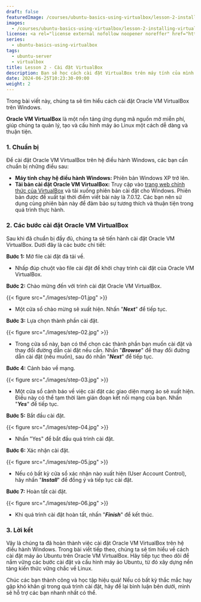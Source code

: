 ```yaml
---
draft: false
featuredImage: /courses/ubuntu-basics-using-virtualbox/lesson-2-installing-virtualbox.webp
images:
  - /courses/ubuntu-basics-using-virtualbox/lesson-2-installing-virtualbox.webp
license: <a rel="license external nofollow noopener noreffer" href="https://creativecommons.org/licenses/by-nc/4.0/" target="_blank">CC BY-NC 4.0</a>
series:
  - ubuntu-basics-using-virtualbox
tags:
  - ubuntu-server
  - virtualbox
title: Lesson 2 - Cài đặt VirtualBox
description: Bạn sẽ học cách cài đặt VirtualBox trên máy tính của mình để tạo máy ảo Ubuntu Server, từ đó học tập và thực hành Linux một cách hiệu quả, an toàn và thuận tiện.
date: 2024-06-25T10:23:30-09:00
weight: 2
---
```


Trong bài viết này, chúng ta sẽ tìm hiểu cách cài đặt Oracle VM VirtualBox trên Windows.

**Oracle VM VirtualBox** là một nền tảng ứng dụng mã nguồn mở miễn phí, giúp chúng ta quản lý, tạo và cấu hình máy ảo Linux một cách dễ dàng và thuận tiện.



### 1. Chuẩn bị

Để cài đặt Oracle VM VirtualBox trên hệ điều hành Windows, các bạn cần chuẩn bị những điều sau:

- **Máy tính chạy hệ điều hành Windows:** Phiên bản Windows XP trở lên.
- **Tải bản cài đặt Oracle VM VirtualBox:** Truy cập vào [trang web chính thức của VirtualBox](https://www.virtualbox.org/wiki/Downloads) và tải xuống phiên bản cài đặt cho Windows. Phiên bản được đề xuất tại thời điểm viết bài này là 7.0.12. Các bạn nên sử dụng cùng phiên bản này để đảm bảo sự tương thích và thuận tiện trong quá trình thực hành.


### 2. Các bước cài đặt Oracle VM VirtualBox

Sau khi đã chuẩn bị đầy đủ, chúng ta sẽ tiến hành cài đặt Oracle VM VirtualBox. Dưới đây là các bước chi tiết:

**Bước 1:** Mở file cài đặt đã tải về.


- Nhấp đúp chuột vào file cài đặt để khởi chạy trình cài đặt của Oracle VM VirtualBox.

**Bước 2:** Chào mừng đến với trình cài đặt Oracle VM VirtualBox.

{{< figure src="./images/step-01.jpg" >}}

- Một cửa sổ chào mừng sẽ xuất hiện. Nhấn "***Next***" để tiếp tục.

**Bước 3:** Lựa chọn thành phần cài đặt.

{{< figure src="./images/step-02.jpg" >}}

- Trong cửa sổ này, bạn có thể chọn các thành phần bạn muốn cài đặt và thay đổi đường dẫn cài đặt nếu cần. Nhấn "***Browse***" để thay đổi đường dẫn cài đặt (nếu muốn), sau đó nhấn "***Next***" để tiếp tục.

**Bước 4:** Cảnh báo về mạng.

{{< figure src="./images/step-03.jpg" >}}


- Một cửa sổ cảnh báo về việc cài đặt các giao diện mạng ảo sẽ xuất hiện. Điều này có thể tạm thời làm gián đoạn kết nối mạng của bạn. Nhấn "***Yes***" để tiếp tục.

**Bước 5:** Bắt đầu cài đặt.

{{< figure src="./images/step-04.jpg" >}}


- Nhấn "Yes" để bắt đầu quá trình cài đặt.

**Bước 6:** Xác nhận cài đặt.

{{< figure src="./images/step-05.jpg" >}}


- Nếu có bất kỳ cửa sổ xác nhận nào xuất hiện (User Account Control), hãy nhấn "***Install***" để đồng ý và tiếp tục cài đặt.

**Bước 7:** Hoàn tất cài đặt.

{{< figure src="./images/step-06.jpg" >}}


- Khi quá trình cài đặt hoàn tất, nhấn "***Finish***" để kết thúc.


### 3. Lời kết

Vậy là chúng ta đã hoàn thành việc cài đặt Oracle VM VirtualBox trên hệ điều hành Windows. Trong bài viết tiếp theo, chúng ta sẽ tìm hiểu về cách cài đặt máy ảo Ubuntu trên Oracle VM VirtualBox. Hãy tiếp tục theo dõi để nắm vững các bước cài đặt và cấu hình máy ảo Ubuntu, từ đó xây dựng nền tảng kiến thức vững chắc về Linux.

Chúc các bạn thành công và học tập hiệu quả! Nếu có bất kỳ thắc mắc hay gặp khó khăn gì trong quá trình cài đặt, hãy để lại bình luận bên dưới, mình sẽ hỗ trợ các bạn nhanh nhất có thể.
